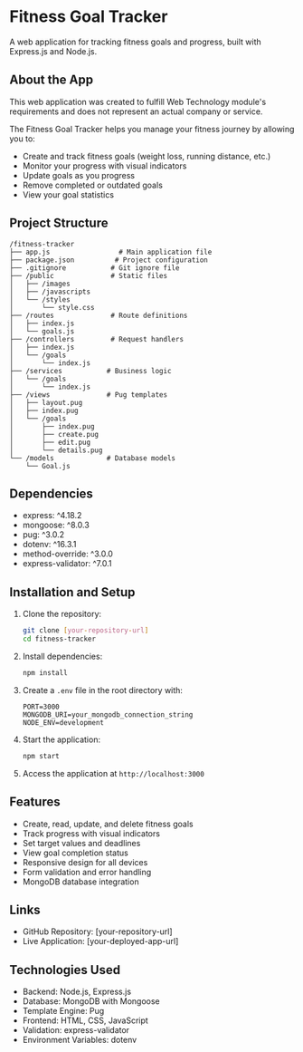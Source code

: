 # Fitness Goal Tracker

A web application for tracking fitness goals and progress, built with Express.js and Node.js.

## About the App

This web application was created to fulfill Web Technology module's requirements and does not represent an actual company or service.

The Fitness Goal Tracker helps you manage your fitness journey by allowing you to:
- Create and track fitness goals (weight loss, running distance, etc.)
- Monitor your progress with visual indicators
- Update goals as you progress
- Remove completed or outdated goals
- View your goal statistics

## Project Structure

```
/fitness-tracker
├── app.js                 # Main application file
├── package.json          # Project configuration
├── .gitignore           # Git ignore file
├── /public              # Static files
│   ├── /images
│   ├── /javascripts
│   └── /styles
│       └── style.css
├── /routes              # Route definitions
│   ├── index.js
│   └── goals.js
├── /controllers         # Request handlers
│   ├── index.js
│   └── /goals
│       └── index.js
├── /services           # Business logic
│   └── /goals
│       └── index.js
├── /views              # Pug templates
│   ├── layout.pug
│   ├── index.pug
│   └── /goals
│       ├── index.pug
│       ├── create.pug
│       ├── edit.pug
│       └── details.pug
└── /models             # Database models
    └── Goal.js
```

## Dependencies

- express: ^4.18.2
- mongoose: ^8.0.3
- pug: ^3.0.2
- dotenv: ^16.3.1
- method-override: ^3.0.0
- express-validator: ^7.0.1

## Installation and Setup

1. Clone the repository:
   ```bash
   git clone [your-repository-url]
   cd fitness-tracker
   ```

2. Install dependencies:
   ```bash
   npm install
   ```

3. Create a `.env` file in the root directory with:
   ```
   PORT=3000
   MONGODB_URI=your_mongodb_connection_string
   NODE_ENV=development
   ```

4. Start the application:
   ```bash
   npm start
   ```

5. Access the application at `http://localhost:3000`

## Features

- Create, read, update, and delete fitness goals
- Track progress with visual indicators
- Set target values and deadlines
- View goal completion status
- Responsive design for all devices
- Form validation and error handling
- MongoDB database integration

## Links

- GitHub Repository: [your-repository-url]
- Live Application: [your-deployed-app-url]

## Technologies Used

- Backend: Node.js, Express.js
- Database: MongoDB with Mongoose
- Template Engine: Pug
- Frontend: HTML, CSS, JavaScript
- Validation: express-validator
- Environment Variables: dotenv 
